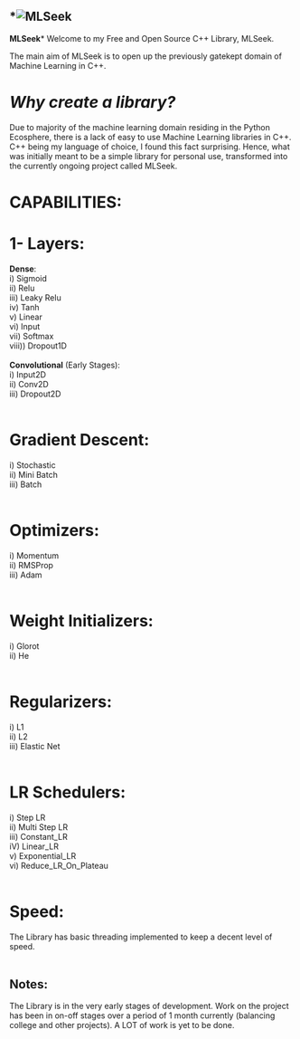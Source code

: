 ## *![MLSeek](https://github.com/user-attachments/assets/a57f02b1-96fb-47df-a36a-b1057a6a7549)
**MLSeek***
Welcome to my Free and Open Source C++ Library, MLSeek.

The main aim of MLSeek is to open up the previously gatekept domain of Machine Learning in C++.

# *Why create a library?*
Due to majority of the machine learning domain residing in the Python Ecosphere, there is a lack of easy to use Machine Learning libraries in C++.<br>
C++ being my language of choice, I found this fact surprising. Hence, what was initially meant to be a simple library for personal use, transformed into the currently ongoing project called MLSeek.<br>

# CAPABILITIES:
# 1- Layers:
**Dense**: <br>
i) Sigmoid <br>
ii) Relu<br>
iii) Leaky Relu<br>
iv) Tanh<br>
v) Linear<br>
vi) Input<br>
vii) Softmax<br>
viii)) Dropout1D<br>
<br>
**Convolutional** (Early Stages):<br>
i) Input2D<br>
ii) Conv2D<br>
iii) Dropout2D<br>
<br>
# Gradient Descent:<br>
i) Stochastic<br>
ii) Mini Batch<br>
iii) Batch<br>
<br>
# Optimizers:<br>
i) Momentum<br>
ii) RMSProp<br>
iii) Adam<br>
<br>
# Weight Initializers:<br>
i) Glorot<br>
ii) He<br>
<br>
# Regularizers:<br>
i) L1<br>
ii) L2<br>
iii) Elastic Net<br>
<br>
# LR Schedulers:<br>
i) Step LR<br>
ii) Multi Step LR<br>
iii) Constant_LR<br>
iV) Linear_LR<br>
v) Exponential_LR<br>
vi) Reduce_LR_On_Plateau<br>
<br>
# Speed:<br>
The Library has basic threading implemented to keep a decent level of speed.<br>
<br>
## Notes:
The Library is in the very early stages of development. Work on the project has been in on-off stages over a period of 1 month currently (balancing college and other projects). A LOT of work is yet to be done.
